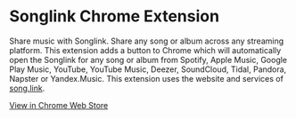 # Songlink Chrome Extension

Share music with Songlink.
Share any song or album across any streaming platform.
This extension adds a button to Chrome which will automatically open the Songlink for any song or album from Spotify, Apple Music, Google Play Music, YouTube, YouTube Music, Deezer, SoundCloud, Tidal, Pandora, Napster or Yandex.Music.
This extension uses the website and services of [song.link](https://song.link/).

[View in Chrome Web Store](https://chrome.google.com/webstore/detail/songlink/njnlopjiecpncchdmeeknhggbggolalc)
